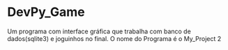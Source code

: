 # DevPy_Game
Um programa com interface gráfica que trabalha com banco de dados(sqlite3) e joguinhos no final.
O nome do Programa é o My_Project 2
